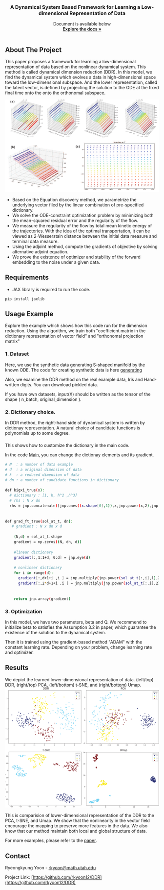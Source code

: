 
<!-- PROJECT LOGO -->
<br />
<p align="center">
 
   

  <h3 align="center">A Dynamical System Based Framework for Learning a Low-dimensional Representation of Data</h3>

  <p align="center">
    Document is available below
    <br />
    <a href="xxx.pdf"><strong>Explore the docs »</strong></a>
    <br />
    <br />
    
  </p>
</p>




<!-- ABOUT THE PROJECT -->
## About The Project

This paper proposes a framework for learning a low-dimensional representation of data based on the nonlinear dynamical system. This method is called dynamical dimension reduction (DDR). In this model, we find the dynamical system which evolves a data in high-dimensional space toward the low-dimensional subspace. And the lower representation, called the latent vector, is defined by projecting the solution to the ODE at the fixed final time onto the onto the orthonomal subspace. 


![Digits](https://github.com/rkyoon12/DDR/blob/main/S_embedding.png)


* Based on the Equation discovery method, we parametrize the underlying vector filed by the linear combination of pre-specified dictionary.
* We solve the ODE-constraint optimization problem by minimizing both the mean-squared residual error and the regularity of the flow.
* We measure the regularity of the flow by total mean kinetic energy of the trajectories. With the idea of the optimal transportation, it can be viewed as 2-Wesserstain distance between the initial data measure and terminal data measure.
* Using the adjoint method, compute the gradients of objective by solving alternative adjoint equation. 
* We prove the existence of optimizer and stability of the forward embedding to the noise under a given data.



## Requirements
* JAX library is required to run the code. 

 ```
 pip install jaxlib
 ```
 
<!-- Usage Example -->
## Usage Example
Explore the example which shows how this code run for the dimension reduction. Using the algorithm, we train both "coefficient matrix in the dictionary representation of vector field" and "orthonomal projection matrix" 

### 1. Dataset

Here, we use the synthetic data generating S-shaped manifold by the known ODE. The code for creating synthetic data is here [generating](https://github.com/rkyoon12/NAED/blob/master/GenerateData/osc.pickle)

Also, we examine the DDR method on the real example data, Iris and Hand-written digits. You can download pickled data. 

If you have own datasets, input(X) should be written as the tensor of the shape ( n_batch, original_dimension ). 

### 2. Dictionary choice. 

In DDR method, the right-hand side of dynamical system is written by dictionay representation. A natural choice of candidate functions is polynomials up to some degree.  
### 

This shows how to customize the dictionary in the main code. 

In the code [Main](https://github.com/rkyoon12/DDR/blob/main/Main.py), you can change the dictionay elements and its gradient. 

  ```sh
  # N  : a number of data example
  # d  : a original dimension of data
  # k  : a reduced dimension of data
  # dn : a number of candidate functions in dictionary
  
  def bigxi_true(x):
    # dictionary : [1, h, h^2 ,h^3]
    # rhs : N x dn
    rhs = jnp.concatenate([jnp.ones((x.shape[0],1)),x,jnp.power(x,2),jnp.power(x,3)],1)
    
  
  def grad_ft_true(sol_at_t, dn):
     # gradient : N x dn x d

      (N,d) = sol_at_t.shape
      gradient = np.zeros((N, dn, d))

      #linear dictionary
      gradient[:,1:1+d, 0:d] = jnp.eye(d)

      # nonlinear dictionary
      for i in range(d):
        gradient[:,d+1+i ,i ] = jnp.multiply(jnp.power(sol_at_t[:,i],1),2)
        gradient[:,2*d+1+i ,i ] = jnp.multiply(jnp.power(sol_at_t[:,i],2),3)
     

      return jnp.array(gradient)


  ```


### 3. Optimization

In this model, we have two parameters, beta and Q. We recommend to initialize beta to satisfies the Assumption 3.2 in paper, which guarantee the existence of the solution to the dynamical system.


Then it is trained using the gradient-based method "ADAM" with the constant learning rate. Depending on your problem, change learning rate and optimizer. 




<!-- Results -->
## Results  

We depict the learned lower-dimensional representation of data. (left/top) DDR, (right/top) PCA, (left/bottom) t-SNE, and (right/bottom) Umap.
![Digits](https://github.com/rkyoon12/DDR/blob/main/MNIST4.png)

This is comparision of lower-dimensional representation of the DDR to the PCA, t-SNE, and Umap. We show that the nonlinearity in the vector field encourage the mapping to preserve more features in the data. We also know that our method maintain both local and global structure of data. 


For more examples, please refer to the [paper](https://xxx.pdf).





<!-- CONTACT -->
## Contact
Ryeongkyung Yoon - rkyoon@math.utah.edu

Project Link: [https://github.com/rkyoon12/DDR](https://github.com/rkyoon12/DDR)


<!--stackedit_data:
eyJoaXN0b3J5IjpbNzUwNDgyOTMwLC0yMDYxNDMyNzgsLTEzMT
I5MTU0MzAsLTEzMTI5MTU0MzAsLTk4MTkwMTEzN119
-->

